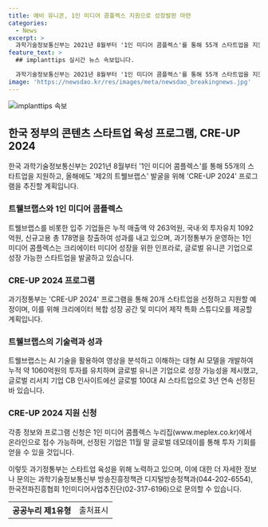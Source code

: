 ```yaml
---
title: 예비 유니콘, 1인 미디어 콤플렉스 지원으로 성장발판 마련
categories:
  - News
excerpt: >
  과학기술정보통신부는 2021년 8월부터 '1인 미디어 콤플렉스'를 통해 55개 스타트업을 지원하며 성과를 거두었습니다. 특히 '트웰브랩스'는 글로벌 빅테크 기업으로부터 투자를 유치하여 성공적인 모델로 평가받았습니다. 올해도 20개 스타트업을 선정하여 지원할 계획이며, 글로벌 유니콘 기업 육성에 주력하고 있습니다. 해당 프로그램에 참여를 원하는 기업은 7월 5일까지 온라인으로 지원할 수 있으며, 선정된 기업은 투자 기회를 제공받게 됩니다. 과기정통부는 청년 일자리 창출과 혁신기술 융합을 통해 유망 스타트업을 지원하고자 하고 있습니다.
feature_text: >
  ## implanttips 실시간 뉴스 속보입니다.

  과학기술정보통신부는 2021년 8월부터 '1인 미디어 콤플렉스'를 통해 55개 스타트업을 지원하며 성과를 거두었습니다. 특히 '트웰브랩스'는 글로벌 빅테크 기업으로부터 투자를 유치하여 성공적인 모델로 평가받았습니다. 올해도 20개 스타트업을 선정하여 지원할 계획이며, 글로벌 유니콘 기업 육성에 주력하고 있습니다. 해당 프로그램에 참여를 원하는 기업은 7월 5일까지 온라인으로 지원할 수 있으며, 선정된 기업은 투자 기회를 제공받게 됩니다. 과기정통부는 청년 일자리 창출과 혁신기술 융합을 통해 유망 스타트업을 지원하고자 하고 있습니다.
image: 'https://newsdao.kr/res/images/meta/newsdao_breakingnews.jpg'
---
```


<p><img src="https://newsdao.kr/res/images/meta/newsdao_breakingnews.jpg" alt="implanttips 속보" /></p>

<h2 data-ke-size="size26">한국 정부의 콘텐츠 스타트업 육성 프로그램, CRE-UP 2024</h2>

<p data-ke-size="size16">한국 과학기술정보통신부는 2021년 8월부터 '1인 미디어 콤플렉스'를 통해 55개의 스타트업을 지원하고, 올해에도 '제2의 트웰브랩스' 발굴을 위해 'CRE-UP 2024' 프로그램을 추진할 계획입니다.</p>

<h3><b>트웰브랩스와 1인 미디어 콤플렉스</b></h3>

<p data-ke-size="size16">트웰브랩스를 비롯한 입주 기업들은 누적 매출액 약 263억원, 국내·외 투자유치 1092억원, 신규고용 총 178명을 창출하여 성과를 내고 있으며, 과기정통부가 운영하는 1인 미디어 콤플렉스는 크리에이터 미디어 성장을 위한 인프라로, 글로벌 유니콘 기업으로 성장 가능한 스타트업을 발굴하고 있습니다.</p>

<h3><b>CRE-UP 2024 프로그램</b></h3>

<p data-ke-size="size16">과기정통부는 'CRE-UP 2024' 프로그램을 통해 20개 스타트업을 선정하고 지원할 예정이며, 이를 위해 크리에이터 복합 성장 공간 및 미디어 제작 특화 스튜디오를 제공할 계획입니다.</p>

<h3><b>트웰브랩스의 기술력과 성과</b></h3>

<p data-ke-size="size16">트웰브랩스는 AI 기술을 활용하여 영상을 분석하고 이해하는 대형 AI 모델을 개발하여 누적 약 1060억원의 투자를 유치하며 글로벌 유니콘 기업으로 성장 가능성을 제시했고, 글로벌 리서치 기업 CB 인사이트에선 글로벌 100대 AI 스타트업으로 3년 연속 선정된 바 있습니다.</p>

<h3><b>CRE-UP 2024 지원 신청</b></h3>

<p data-ke-size="size16">각종 정보와 프로그램 신청은 1인 미디어 콤플렉스 누리집(www.meplex.co.kr)에서 온라인으로 접수 가능하며, 선정된 기업은 11월 말 글로벌 데모데이를 통해 투자 기회를 얻을 수 있을 것입니다.</p>

<p data-ke-size="size16">이렇듯 과기정통부는 스타트업 육성을 위해 노력하고 있으며, 이에 대한 더 자세한 정보나 문의는 과학기술정보통신부 방송진흥정책관 디지털방송정책과(044-202-6554), 한국전파진흥협회 1인미디어사업추진단(02-317-6196)으로 문의할 수 있습니다.</p>

<table>
    <tr>
        <th>공공누리 제1유형</th>
        <td style="text-align: center;">출처표시</td>
    </tr>
</table>


